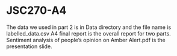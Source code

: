 # JSC270-A4

The data we used in part 2 is in Data directory and the file name is labelled_data.csv
A4 final report is the overall report for two parts.
Sentiment analysis of people’s opinion on Amber Alert.pdf is the presentation slide.
